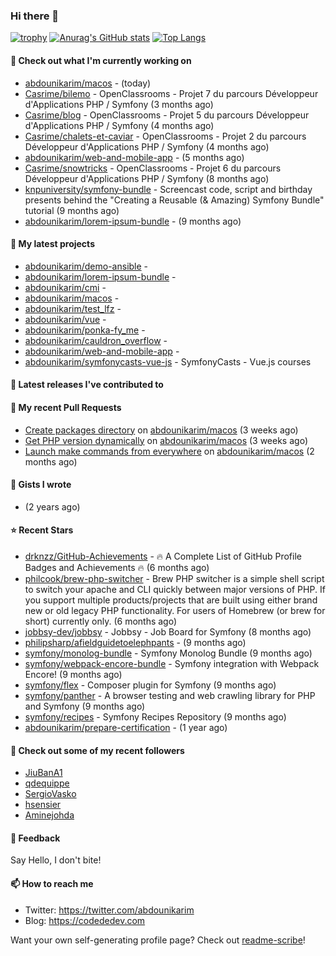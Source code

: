 ### Hi there 👋

[![trophy](https://github-profile-trophy.vercel.app/?username=abdounikarim&theme=onestar&row=1&column=7&no-frame=true&margin-w=13)](https://github.com/ryo-ma/github-profile-trophy)
[![Anurag's GitHub stats](https://github-readme-stats.vercel.app/api?username=abdounikarim&show_icons=true&theme=dark&count_private=true&hide_border=true)](https://github.com/anuraghazra/github-readme-stats)
[![Top Langs](https://github-readme-stats.vercel.app/api/top-langs/?username=abdounikarim&langs_count=8&layout=compact&theme=dark&hide_border=true)](https://github.com/anuraghazra/github-readme-stats)

#### 👷 Check out what I'm currently working on

- [abdounikarim/macos](https://github.com/abdounikarim/macos) -  (today)
- [Casrime/bilemo](https://github.com/Casrime/bilemo) - OpenClassrooms - Projet 7 du parcours Développeur d&#39;Applications PHP / Symfony (3 months ago)
- [Casrime/blog](https://github.com/Casrime/blog) - OpenClassrooms - Projet 5 du parcours Développeur d&#39;Applications PHP / Symfony (4 months ago)
- [Casrime/chalets-et-caviar](https://github.com/Casrime/chalets-et-caviar) - OpenClassrooms - Projet 2 du parcours Développeur d&#39;Applications PHP / Symfony (4 months ago)
- [abdounikarim/web-and-mobile-app](https://github.com/abdounikarim/web-and-mobile-app) -  (5 months ago)
- [Casrime/snowtricks](https://github.com/Casrime/snowtricks) - OpenClassrooms - Projet 6 du parcours Développeur d&#39;Applications PHP / Symfony (8 months ago)
- [knpuniversity/symfony-bundle](https://github.com/knpuniversity/symfony-bundle) - Screencast code, script and birthday presents behind the &#34;Creating a Reusable (&amp; Amazing) Symfony Bundle&#34; tutorial (9 months ago)
- [abdounikarim/lorem-ipsum-bundle](https://github.com/abdounikarim/lorem-ipsum-bundle) -  (9 months ago)

#### 🌱 My latest projects

- [abdounikarim/demo-ansible](https://github.com/abdounikarim/demo-ansible) - 
- [abdounikarim/lorem-ipsum-bundle](https://github.com/abdounikarim/lorem-ipsum-bundle) - 
- [abdounikarim/cmi](https://github.com/abdounikarim/cmi) - 
- [abdounikarim/macos](https://github.com/abdounikarim/macos) - 
- [abdounikarim/test_lfz](https://github.com/abdounikarim/test_lfz) - 
- [abdounikarim/vue](https://github.com/abdounikarim/vue) - 
- [abdounikarim/ponka-fy_me](https://github.com/abdounikarim/ponka-fy_me) - 
- [abdounikarim/cauldron_overflow](https://github.com/abdounikarim/cauldron_overflow) - 
- [abdounikarim/web-and-mobile-app](https://github.com/abdounikarim/web-and-mobile-app) - 
- [abdounikarim/symfonycasts-vue-js](https://github.com/abdounikarim/symfonycasts-vue-js) - SymfonyCasts - Vue.js courses

#### 🔭 Latest releases I've contributed to


#### 🔨 My recent Pull Requests

- [Create packages directory](https://github.com/abdounikarim/macos/pull/11) on [abdounikarim/macos](https://github.com/abdounikarim/macos) (3 weeks ago)
- [Get PHP version dynamically](https://github.com/abdounikarim/macos/pull/10) on [abdounikarim/macos](https://github.com/abdounikarim/macos) (3 weeks ago)
- [Launch make commands from everywhere](https://github.com/abdounikarim/macos/pull/9) on [abdounikarim/macos](https://github.com/abdounikarim/macos) (2 months ago)

#### 📓 Gists I wrote

- [](https://gist.github.com/b237278802559acb0bcf1e2516ba718e) (2 years ago)

#### ⭐ Recent Stars

- [drknzz/GitHub-Achievements](https://github.com/drknzz/GitHub-Achievements) - 🔥 A Complete List of GitHub Profile Badges and Achievements 🔥 (6 months ago)
- [philcook/brew-php-switcher](https://github.com/philcook/brew-php-switcher) - Brew PHP switcher is a simple shell script to switch your apache and CLI quickly between major versions of PHP. If you support multiple products/projects that are built using either brand new or old legacy PHP functionality. For users of Homebrew (or brew for short) currently only. (6 months ago)
- [jobbsy-dev/jobbsy](https://github.com/jobbsy-dev/jobbsy) - Jobbsy - Job Board for Symfony (8 months ago)
- [philipsharp/afieldguidetoelephpants](https://github.com/philipsharp/afieldguidetoelephpants) -  (9 months ago)
- [symfony/monolog-bundle](https://github.com/symfony/monolog-bundle) - Symfony Monolog Bundle (9 months ago)
- [symfony/webpack-encore-bundle](https://github.com/symfony/webpack-encore-bundle) - Symfony integration with Webpack Encore! (9 months ago)
- [symfony/flex](https://github.com/symfony/flex) - Composer plugin for Symfony (9 months ago)
- [symfony/panther](https://github.com/symfony/panther) - A browser testing and web crawling library for PHP and Symfony (9 months ago)
- [symfony/recipes](https://github.com/symfony/recipes) - Symfony Recipes Repository (9 months ago)
- [abdounikarim/prepare-certification](https://github.com/abdounikarim/prepare-certification) -  (1 year ago)

#### 👯 Check out some of my recent followers

- [JiuBanA1](https://github.com/JiuBanA1)
- [qdequippe](https://github.com/qdequippe)
- [SergioVasko](https://github.com/SergioVasko)
- [hsensier](https://github.com/hsensier)
- [Aminejohda](https://github.com/Aminejohda)

#### 💬 Feedback

Say Hello, I don't bite!

#### 📫 How to reach me

- Twitter: https://twitter.com/abdounikarim
- Blog: https://codededev.com

Want your own self-generating profile page? Check out [readme-scribe](https://github.com/muesli/readme-scribe)!
